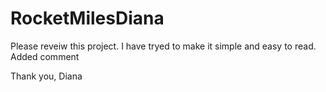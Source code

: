 # RocketMilesDiana

Please reveiw this project. 
I have tryed to make it simple and easy to read. 
Added comment

Thank you,
Diana

